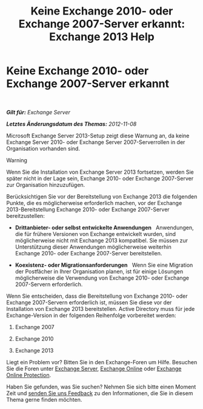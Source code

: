﻿---
title: 'Keine Exchange 2010- oder Exchange 2007-Server erkannt: Exchange 2013 Help'
TOCTitle: Keine Exchange 2010- oder Exchange 2007-Server erkannt
ms:assetid: 789cabab-c769-4a16-a6c8-3db82cff8861
ms:mtpsurl: https://technet.microsoft.com/de-de/library/ms.exch.setupreadiness.noe14serverwarning(v=EXCHG.150)
ms:contentKeyID: 50476047
ms.date: 04/24/2018
mtps_version: v=EXCHG.150
ms.translationtype: HT
---

# Keine Exchange 2010- oder Exchange 2007-Server erkannt

 

_**Gilt für:** Exchange Server_

_**Letztes Änderungsdatum des Themas:** 2012-11-08_

Microsoft Exchange Server 2013-Setup zeigt diese Warnung an, da keine Exchange Server 2010- oder Exchange Server 2007-Serverrollen in der Organisation vorhanden sind.


> [!WARNING]
> Wenn Sie die Installation von Exchange Server&nbsp;2013 fortsetzen, werden Sie später nicht in der Lage sein, Exchange 2010- oder Exchange 2007-Server zur Organisation hinzuzufügen.



Berücksichtigen Sie vor der Bereitstellung von Exchange 2013 die folgenden Punkte, die es möglicherweise erforderlich machen, vor der Exchange 2013-Bereitstellung Exchange 2010- oder Exchange 2007-Server bereitzustellen:

  - **Drittanbieter- oder selbst entwickelte Anwendungen**   Anwendungen, die für frühere Versionen von Exchange entwickelt wurden, sind möglicherweise nicht mit Exchange 2013 kompatibel. Sie müssen zur Unterstützung dieser Anwendungen möglicherweise weiterhin Exchange 2010- oder Exchange 2007-Server bereitstellen.

  - **Koexistenz- oder Migrationsanforderungen**   Wenn Sie eine Migration der Postfächer in Ihrer Organisation planen, ist für einige Lösungen möglicherweise die Verwendung von Exchange 2010- oder Exchange 2007-Servern erforderlich.

Wenn Sie entscheiden, dass die Bereitstellung von Exchange 2010- oder Exchange 2007-Servern erforderlich ist, müssen Sie diese vor der Installation von Exchange 2013 bereitstellen. Active Directory muss für jede Exchange-Version in der folgenden Reihenfolge vorbereitet werden:

1.  Exchange 2007

2.  Exchange 2010

3.  Exchange 2013

Liegt ein Problem vor? Bitten Sie in den Exchange-Foren um Hilfe. Besuchen Sie die Foren unter [Exchange Server](https://go.microsoft.com/fwlink/p/?linkid=60612), [Exchange Online](https://go.microsoft.com/fwlink/p/?linkid=267542) oder [Exchange Online Protection](https://go.microsoft.com/fwlink/p/?linkid=285351).

Haben Sie gefunden, was Sie suchen? Nehmen Sie sich bitte einen Moment Zeit und [senden Sie uns Feedback](mailto:exsetuphelpfeedback@microsoft.com?subject=exchange%202013%20setup%20help%20feedbac) zu den Informationen, die Sie in diesem Thema gerne finden möchten.


